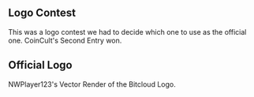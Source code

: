 Logo Contest
----
This was a logo contest we had to decide which one to use as the official one. CoinCult's Second Entry won.

Official Logo
----
NWPlayer123's Vector Render of the Bitcloud Logo.